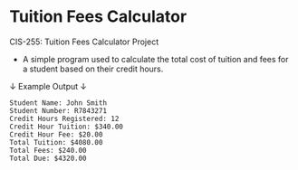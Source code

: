 # Tuition Fees Calculator
CIS-255: Tuition Fees Calculator Project

* A simple program used to calculate the total cost of tuition and fees for a student based on their credit hours.

↓ Example Output ↓
~~~~~~~~~~~~~~~~~~~~~~~~~~~~
Student Name: John Smith
Student Number: R7843271
Credit Hours Registered: 12
Credit Hour Tuition: $340.00
Credit Hour Fee: $20.00
Total Tuition: $4080.00
Total Fees: $240.00
Total Due: $4320.00
~~~~~~~~~~~~~~~~~~~~~~~~~~~~
